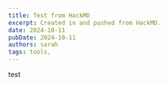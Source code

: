 ```yaml
---
title: Test from HackMD
excerpt: Created in and pushed from HackMD.
date: 2024-10-11
pubDate: 2024-10-11
authors: sarah
tags: tools,
---
```

test